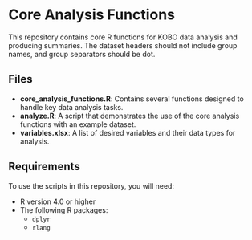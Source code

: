 # Core Analysis Functions

This repository contains core R functions for KOBO data analysis and producing summaries.
The dataset headers should not include group names, and group separators should be dot.

## Files

- **core_analysis_functions.R**: Contains several functions designed to handle key data analysis tasks.
- **analyze.R**: A script that demonstrates the use of the core analysis functions with an example dataset.
- **variables.xlsx**: A list of desired variables and their data types for analysis.

## Requirements

To use the scripts in this repository, you will need:

- R version 4.0 or higher
- The following R packages:
  - `dplyr`
  - `rlang`

